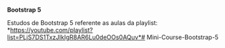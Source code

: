 **Bootstrap 5**

Estudos de Bootstrap 5 referente as aulas da playlist: 
*https://youtube.com/playlist?list=PLjS7DS1TxzJIkIgR8AR6Lu0deOOs0AQuv*#   M i n i - C o u r s e - B o o t s t r a p - 5  
 